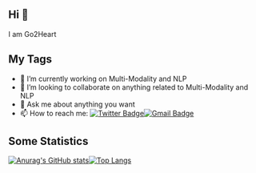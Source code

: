 ## Hi 👋
I am Go2Heart

## My Tags

- 🔭 I’m currently working on Multi-Modality and NLP
- 👯 I’m looking to collaborate on anything related to Multi-Modality and NLP
- 💬 Ask me about anything you want
- 📫 How to reach me: [![Twitter Badge](https://img.shields.io/badge/-twitter-blue?style=flat-square&logo=Twitter&logoColor=white&link=)](https://twitter.com/Anxiou51)[![Gmail Badge](https://img.shields.io/badge/-Gmail-c14438?style=flat-square&logo=Gmail&logoColor=white&link=mailto:go2heart@outlook.com)](mailto::go2heart@outlook.com)

## Some Statistics

[![Anurag's GitHub stats](https://github-readme-stats.vercel.app/api?username=Go2Heart&count_private=true&rank_icon=github&theme=dracula)](https://github.com/anuraghazra/github-readme-stats)[![Top Langs](https://github-readme-stats.vercel.app/api/top-langs/?username=Go2Heart&hide=tex,html&layout=donut&theme=dracula&exclude_repo=Education_Assistance_Application)](https://github.com/anuraghazra/github-readme-stats)




<!--
**Go2Heart/Go2Heart** is a ✨ _special_ ✨ repository because its `README.md` (this file) appears on your GitHub profile.

Here are some ideas to get you started:

- 🔭 I’m currently working on ...
- 🌱 I’m currently learning ...
- 👯 I’m looking to collaborate on ...
- 🤔 I’m looking for help with ...
- 💬 Ask me about ...
- 📫 How to reach me: ...
- 😄 Pronouns: ...
- ⚡ Fun fact: ...
-->
